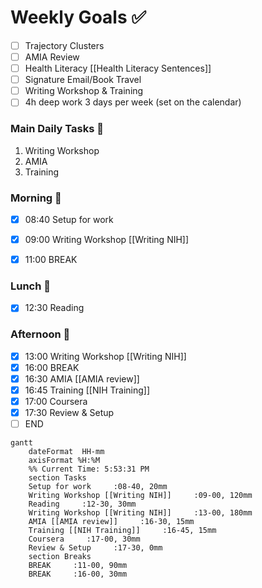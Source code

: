 # Weekly Goals ✅
  - [ ] Trajectory Clusters 
  - [ ] AMIA Review 
  - [ ] Health Literacy [[Health Literacy Sentences]]
  - [ ] Signature Email/Book Travel
  - [ ] Writing Workshop & Training 
  - [ ] 4h deep work 3 days per week (set on the calendar)
### Main Daily Tasks 💚 
1. Writing Workshop
2. AMIA
3. Training
### Morning 🔨
- [x] 08:40 Setup for work
- [x] 09:00 Writing Workshop [[Writing NIH]]
- [x] 11:00 BREAK


### Lunch 👀
- [x] 12:30 Reading
### Afternoon 👻
- [x] 13:00 Writing Workshop [[Writing NIH]]
- [x] 16:00 BREAK
- [x] 16:30 AMIA [[AMIA review]]
- [x] 16:45 Training [[NIH Training]]
- [x] 17:00 Coursera
- [x] 17:30 Review & Setup
- [ ] END
```mermaid
gantt
    dateFormat  HH-mm
    axisFormat %H:%M
    %% Current Time: 5:53:31 PM
    section Tasks
    Setup for work     :08-40, 20mm
    Writing Workshop [[Writing NIH]]     :09-00, 120mm
    Reading     :12-30, 30mm
    Writing Workshop [[Writing NIH]]     :13-00, 180mm
    AMIA [[AMIA review]]     :16-30, 15mm
    Training [[NIH Training]]     :16-45, 15mm
    Coursera     :17-00, 30mm
    Review & Setup     :17-30, 0mm
    section Breaks
    BREAK     :11-00, 90mm
    BREAK     :16-00, 30mm
```

